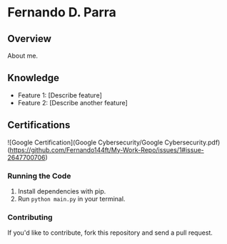 # Fernando D. Parra

## Overview
About me.

## Knowledge
* Feature 1: [Describe feature]
* Feature 2: [Describe another feature]

## Certifications
![Google Certification](Google Cybersecurity/Google Cybersecurity.pdf)
(https://github.com/Fernando144ft/My-Work-Repo/issues/1#issue-2647700706)
### Running the Code
1. Install dependencies with pip.
2. Run `python main.py` in your terminal.

### Contributing
If you'd like to contribute, fork this repository and send a pull request.
